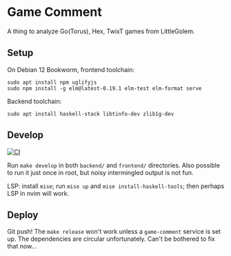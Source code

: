 # Game Comment

A thing to analyze Go(Torus), Hex, TwixT games from LittleGolem.

## Setup

On Debian 12 Bookworm, frontend toolchain:

```
sudo apt install npm uglifyjs
sudo npm install -g elm@latest-0.19.1 elm-test elm-format serve
```

Backend toolchain:

```
sudo apt install haskell-stack libtinfo-dev zlib1g-dev
```

## Develop

[![CI](https://github.com/tasuki/game-comment/actions/workflows/ci.yml/badge.svg?branch=master)](https://github.com/tasuki/game-comment/actions/workflows/ci.yml)

Run `make develop` in both `backend/` and `frontend/` directories. Also possible to run it just once in root, but noisy intermingled output is not fun.

LSP: install `mise`; run `mise up` and `mise install-haskell-tools`; then perhaps LSP in nvim will work.

## Deploy

Git push! The `make release` won't work unless a `game-comment` service is set up. The dependencies are circular unfortunately. Can't be bothered to fix that now...
